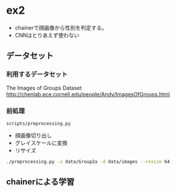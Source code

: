 # ex2

* chainerで顔画像から性別を判定する。
* CNNはとりあえず使わない

## データセット

### 利用するデータセット

The Images of Groups Dataset
http://chenlab.ece.cornell.edu/people/Andy/ImagesOfGroups.html

### 前処理

`scripts/preprocessing.py`

* 顔画像切り出し
* グレイスケールに変換
* リサイズ

```sh
./preprocessing.py -s data/Group2a -d data/images --resize 64
```

## chainerによる学習

### 


